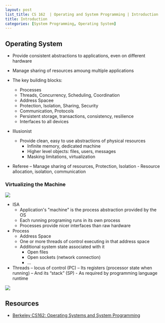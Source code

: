 ```yaml
---
layout: post
list_title: CS 162  | Operating and System Programming | Introduction
title: Introduction
categories: [System Programming, Operating System]
---
```


## Operating System

- Provide consistent abstractions to applications, even on different hardware
- Manage sharing of resources amoung multiple applications
- The key building blocks:
    - Processes
    - Threads, Concurrency, Scheduling, Coordination
    - Address Spacee
    - Protection, Isolation, Sharing, Security
    - Communication, Protocols
    - Persistent storage, transactions, consistency, resilience
    - Interfaces to all devices

- Illusionist
    -  Provide clean, easy to use abstractions of physical resources
        - Infinite memory, dedicated machine
        - Higher level objects: files, users, messages
        - Masking limitations, virtualization
- Referee
    – Manage sharing of resources, Protection, Isolation
        - Resource allocation, isolation, communication

### Virtualizing the Machine

<img class="md-img-center" src="{{site.baseurl}}/assets/images/2020/01/os-00-01.png">

- ISA
    - Application's "machine" is the process abstraction provided by the OS
    - Each running programing runs in its own process
    - Processes provide nicer interfaces than raw hardware
- Process
    - Address Space
    - One or more threads of control executing in that address space
    - Additional system state associated with it
        - Open files
        - Open sockets (network connection)
        - ...
- Threads
    – locus of control (PC)
    – Its registers (processor state when running)
    – And its “stack” (SP)
        - As required by programming language runtime

<img class="md-img-center" src="{{site.baseurl}}/assets/images/2020/01/os-00-02.png">



## Resources

- [Berkeley CS162: Operating Systems and System Programming](https://www.youtube.com/watch?v=4FpG1DcvHzc&list=PLF2K2xZjNEf97A_uBCwEl61sdxWVP7VWC)